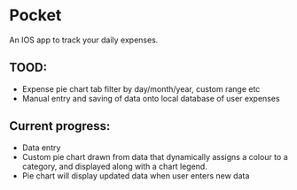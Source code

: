 # Pocket

An IOS app to track your daily expenses.


## TOOD:

- Expense pie chart tab filter by day/month/year, custom range etc
- Manual entry and saving of data onto local database of user expenses


## Current progress: 

- Data entry
- Custom pie chart drawn from data that dynamically assigns a colour to a category, and displayed along with a chart legend.
- Pie chart will display updated data when user enters new data
